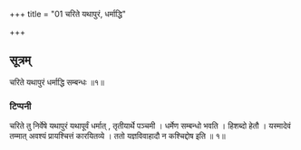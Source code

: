 +++
title = "01 चरिते यथापुरं, धर्माद्धि"

+++
## सूत्रम्
चरिते यथापुरं धर्माद्धि सम्बन्धः ॥१॥  
### टिप्पनी
चरिते तु निर्वेषे यथापुरं यथापूर्वं धर्मात् , तृतीयार्थे पञ्चमी । धर्मेण सम्बन्धो भवति । हिशब्दो हेतौ । यस्मादेवं तम्मात् अवश्यं प्रायश्चित्तं कारयितव्ये । ततो यज्ञविवाहादौ न कश्चिद्दोष इति ॥ १॥  
